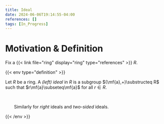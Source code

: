 ```yaml
---
title: Ideal
date: 2024-06-06T19:14:55-04:00
references: []
tags: [In_Progress]
---
```


# Motivation & Definition

Fix a {{< link file="ring" display="ring" type="references" >}} $R$.

{{< env type="definition" >}}

Let $R$ be a ring. A *(left) ideal* in $R$ is a subgroup $(\mf{a},+)\substructeq R$ such that $r\mf{a}\subseteq\mf{a}$ for all $r\in R$.

<br>

&emsp;&emsp;Similarly for *right* ideals and *two-sided* ideals.

{{< /env >}}
